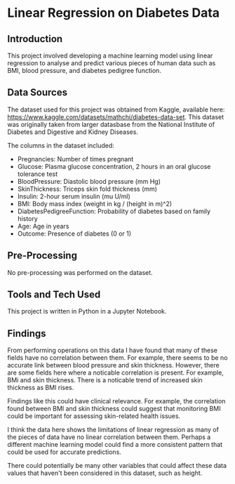 # Linear Regression on Diabetes Data

## Introduction

This project involved developing a machine learning model using linear regression to analyse and predict various pieces of human data such as BMI, blood pressure, and diabetes pedigree function.

## Data Sources

The dataset used for this project was obtained from Kaggle, available here: https://www.kaggle.com/datasets/mathchi/diabetes-data-set. This dataset was originally taken from larger datasbase from the National Institute of Diabetes and Digestive and Kidney Diseases.

The columns in the dataset included:

- Pregnancies: Number of times pregnant
- Glucose: Plasma glucose concentration, 2 hours in an oral glucose tolerance test
- BloodPressure: Diastolic blood pressure (mm Hg)
- SkinThickness: Triceps skin fold thickness (mm)
- Insulin: 2-hour serum insulin (mu U/ml)
- BMI: Body mass index (weight in kg / (height in m)^2)
- DiabetesPedigreeFunction: Probability of diabetes based on family history
- Age: Age in years
- Outcome: Presence of diabetes (0 or 1)

## Pre-Processing

No pre-processing was performed on the dataset.

## Tools and Tech Used

This project is written in Python in a Jupyter Notebook.

## Findings

From performing operations on this data I have found that many of these fields have no correlation between them. For example, there seems to be no accurate link between blood pressure and skin thickness.
However, there are some fields here where a noticable correlation is present. For example, BMi and skin thickness. There is a noticable trend of increased skin thickness as BMI rises.

Findings like this could have clinical relevance. For example, the correlation found between BMI and skin thickness could suggest that monitoring BMI could be important for assessing skin-related health issues.

I think the data here shows the limitations of linear regression as many of the pieces of data have no linear correlation between them. Perhaps a different machine learning model could find a more consistent pattern that could be used for accurate predictions.

There could potentially be many other variables that could affect these data values that haven't been considered in this dataset, such as height.